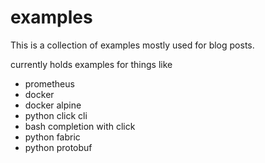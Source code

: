 # examples

This is a collection of examples mostly used for blog posts.

currently holds examples for things like
* prometheus
* docker
* docker alpine
* python click cli
* bash completion with click
* python fabric
* python protobuf

